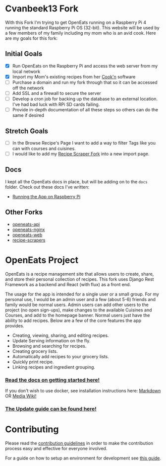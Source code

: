 # Cvanbeek13 Fork

With this Fork I'm trying to get OpenEats running on a Raspberry Pi 4 running the standard Raspberry Pi OS (32-bit).  This website will be used
by a few members of my family including my mom who is an avid cook.  Here are my goals for this fork:

## Initial Goals

- [x] Run OpenEats on the Raspberry Pi and access the web server from my local network
- [x] Import my Mom's existing recipes from her [Cook'n](http://www.dvo.com/?fbclid=IwAR1EH1wiRhb03MtFBsI7yXU9zqk__C5YiUEas-ax4ck2d0dU11LlopQnyJY) software
- [ ] Purchase a domain and run my fork through that so it can be accessed off the network
- [ ] Add SSL and a firewall to secure the server
- [ ] Develop a cron job for backing up the database to an external location.  I've had bad luck with RPi SD cards failing.
- [ ] Provide in-depth documentation of all these steps so others can do the same if desired

## Stretch Goals

- [ ] In the Browse Recipe's Page I want to add a way to filter Tags like you can with courses and cuisines.
- [ ] I would like to add my [Recipe Scraper Fork](https://github.com/cvanbeek13/recipe-scrapers) into a new import page.

## Docs

I kept all the OpenEats docs in place, but will be adding on to the `docs` folder.  Check out these docs I've written:

* [Running the App on Raspberry Pi](docs/Running_the_App_on_Raspberry_Pi.md)

## Other Forks

* [openeats-api](https://github.com/cvanbeek13/openeats-api)
* [openeats-nginx](https://github.com/cvanbeek13/openeats-nginx)
* [openeats-web](https://github.com/cvanbeek13/openeats-web)
* [recipe-scrapers](https://github.com/cvanbeek13/recipe-scrapers)

# OpenEats Project

OpenEats is a recipe management site that allows users to create, share, and store their personal collection of recipes. This fork uses Django Rest Framework as a backend and React (with flux) as a front end.

The usage for the app is intended for a single user or a small group. For my personal use, I would be an admin user and a few (about 5-6) friends and family would be normal users. Admin users can add other users to the project (no open sign-ups), make changes to the available Cuisines and Courses, and add to the homepage banner. Normal users just have the ability to add recipes. Below are a few of the core features the app provides.

- Creating, viewing, sharing, and editing recipes.
- Update Serving information on the fly.
- Browsing and searching for recipes.
- Creating grocery lists.
- Automatically add recipes to your grocery lists.
- Quickly print recipe.
- Linking recipes and ingredient grouping.

### [Read the docs on getting started here!](docs/Running_the_App.md)

If you don't wish to use docker, see installation instructions here:
[Markdown](docs/Running_the_App_Without_Docker.md) OR [Media Wiki!](https://wiki.tothnet.hu/books/other/page/install-openeats-without-docker-and-run-on-apache2)


### [The Update guide can be found here!](docs/Updating_the_App.md)

# Contributing
Please read the [contribution guidelines](CONTRIBUTING.md) in order to make the contribution process easy and effective for everyone involved.

For a guide on how to setup an environment for development see [this guide](docs/Running_the_App_in_dev.md).
